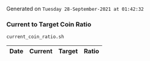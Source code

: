 Generated on `Tuesday 28-September-2021 at 01:42:32`

### Current to Target Coin Ratio
`current_coin_ratio.sh`

Date|Current|Target|Ratio
---|---|---|---
